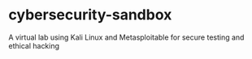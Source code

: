 # cybersecurity-sandbox
A virtual lab using Kali Linux and Metasploitable for secure testing and ethical hacking
